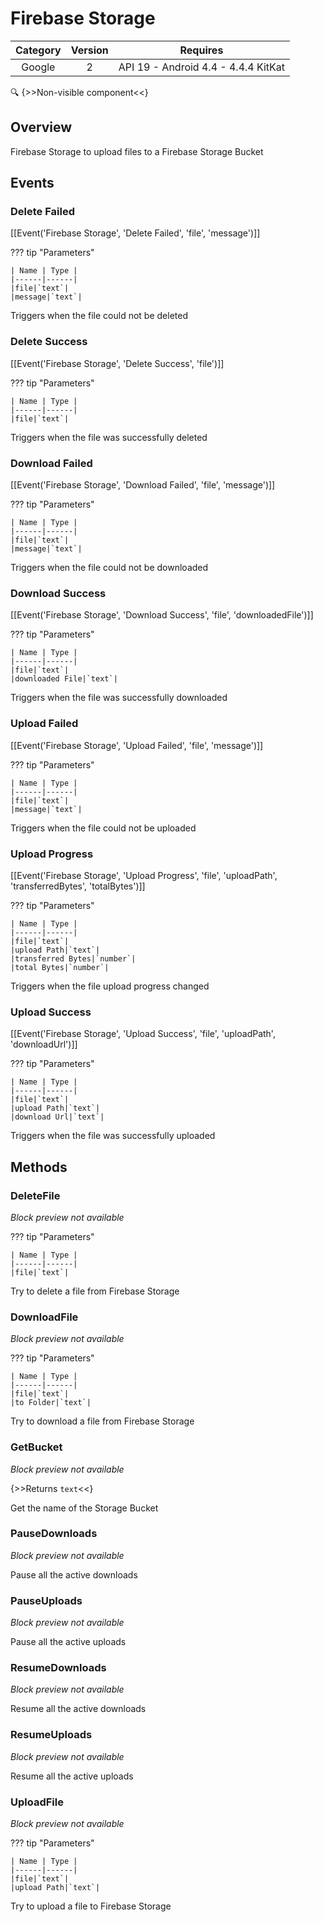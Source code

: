# Firebase Storage

| Category | Version | Requires |
|:--------:|:-------:|:--------:|
|Google|2|API 19 - Android 4.4 - 4.4.4 KitKat|

:mag: {>>Non-visible component<<}

## Overview

Firebase Storage to upload files to a Firebase Storage Bucket

## Events

### Delete Failed

[[Event('Firebase Storage', 'Delete Failed', 'file', 'message')]]

??? tip "Parameters"

    | Name | Type |
    |------|------|
    |file|`text`|
    |message|`text`|


Triggers when the file could not be deleted

### Delete Success

[[Event('Firebase Storage', 'Delete Success', 'file')]]

??? tip "Parameters"

    | Name | Type |
    |------|------|
    |file|`text`|


Triggers when the file was successfully deleted

### Download Failed

[[Event('Firebase Storage', 'Download Failed', 'file', 'message')]]

??? tip "Parameters"

    | Name | Type |
    |------|------|
    |file|`text`|
    |message|`text`|


Triggers when the file could not be downloaded

### Download Success

[[Event('Firebase Storage', 'Download Success', 'file', 'downloadedFile')]]

??? tip "Parameters"

    | Name | Type |
    |------|------|
    |file|`text`|
    |downloaded File|`text`|


Triggers when the file was successfully downloaded

### Upload Failed

[[Event('Firebase Storage', 'Upload Failed', 'file', 'message')]]

??? tip "Parameters"

    | Name | Type |
    |------|------|
    |file|`text`|
    |message|`text`|


Triggers when the file could not be uploaded

### Upload Progress

[[Event('Firebase Storage', 'Upload Progress', 'file', 'uploadPath', 'transferredBytes', 'totalBytes')]]

??? tip "Parameters"

    | Name | Type |
    |------|------|
    |file|`text`|
    |upload Path|`text`|
    |transferred Bytes|`number`|
    |total Bytes|`number`|


Triggers when the file upload progress changed

### Upload Success

[[Event('Firebase Storage', 'Upload Success', 'file', 'uploadPath', 'downloadUrl')]]

??? tip "Parameters"

    | Name | Type |
    |------|------|
    |file|`text`|
    |upload Path|`text`|
    |download Url|`text`|


Triggers when the file was successfully uploaded

## Methods

### DeleteFile

_Block preview not available_

??? tip "Parameters"

    | Name | Type |
    |------|------|
    |file|`text`|


Try to delete a file from Firebase Storage

### DownloadFile

_Block preview not available_

??? tip "Parameters"

    | Name | Type |
    |------|------|
    |file|`text`|
    |to Folder|`text`|


Try to download a file from Firebase Storage

### GetBucket

_Block preview not available_

{>>Returns `text`<<}

Get the name of the Storage Bucket

### PauseDownloads

_Block preview not available_

Pause all the active downloads

### PauseUploads

_Block preview not available_

Pause all the active uploads

### ResumeDownloads

_Block preview not available_

Resume all the active downloads

### ResumeUploads

_Block preview not available_

Resume all the active uploads

### UploadFile

_Block preview not available_

??? tip "Parameters"

    | Name | Type |
    |------|------|
    |file|`text`|
    |upload Path|`text`|


Try to upload a file to Firebase Storage